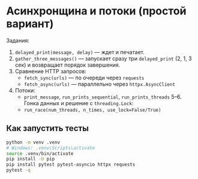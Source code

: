 # Асинхронщина и потоки (простой вариант)

Задания:
1. `delayed_print(message, delay)` — ждет и печатает.
2. `gather_three_messages()` — запускает сразу три `delayed_print` (2, 1, 3 сек) и возвращает порядок завершения.
3. Сравнение HTTP запросов:
    - `fetch_sync(urls)` — по очереди через `requests`
    - `fetch_async(urls)` — параллельно через `httpx.AsyncClient`
4. Потоки:
    - `print_message`, `run_prints_sequential`, `run_prints_threads`
      5–6. Гонка данных и решение с `threading.Lock`:
    - `run_race(num_threads, n_times, use_lock=False/True)`

## Как запустить тесты

```bash
python -m venv .venv
# Windows: .venv\Scripts\activate
source .venv/bin/activate
pip install -U pip
pip install pytest pytest-asyncio httpx requests
pytest -q
